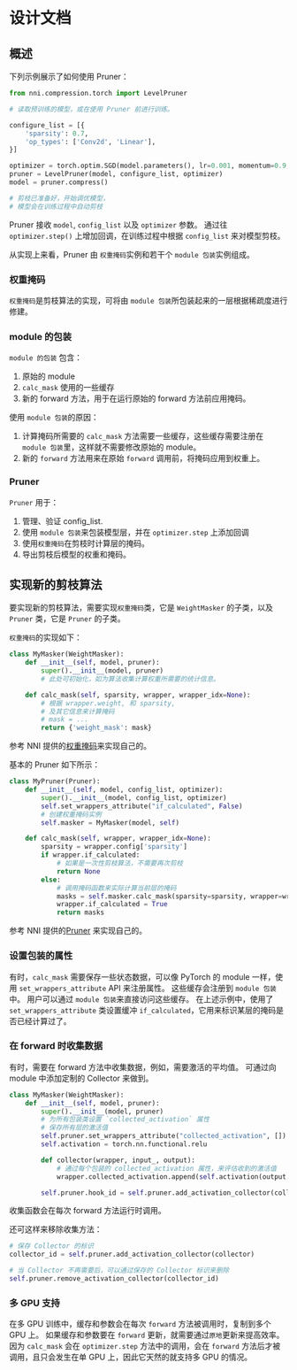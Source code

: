 # 设计文档

## 概述

下列示例展示了如何使用 Pruner：

```python
from nni.compression.torch import LevelPruner

# 读取预训练的模型，或在使用 Pruner 前进行训练。

configure_list = [{
    'sparsity': 0.7,
    'op_types': ['Conv2d', 'Linear'],
}]

optimizer = torch.optim.SGD(model.parameters(), lr=0.001, momentum=0.9, weight_decay=1e-4)
pruner = LevelPruner(model, configure_list, optimizer)
model = pruner.compress()

# 剪枝已准备好，开始调优模型，
# 模型会在训练过程中自动剪枝
```

Pruner 接收 `model`, `config_list` 以及 `optimizer` 参数。 通过往 `optimizer.step()` 上增加回调，在训练过程中根据 `config_list` 来对模型剪枝。

从实现上来看，Pruner 由 `权重掩码`实例和若干个 `module 包装`实例组成。

### 权重掩码

`权重掩码`是剪枝算法的实现，可将由 `module 包装`所包装起来的一层根据稀疏度进行修建。

### module 的包装

`module 的包装` 包含：

1. 原始的 module
2. `calc_mask` 使用的一些缓存
3. 新的 forward 方法，用于在运行原始的 forward 方法前应用掩码。

使用 `module 包装`的原因：

1. 计算掩码所需要的 `calc_mask` 方法需要一些缓存，这些缓存需要注册在 `module 包装`里，这样就不需要修改原始的 module。
2. 新的 `forward` 方法用来在原始 `forward` 调用前，将掩码应用到权重上。

### Pruner

`Pruner` 用于：

1. 管理、验证 config_list.
2. 使用 `module 包装`来包装模型层，并在 `optimizer.step` 上添加回调
3. 使用`权重掩码`在剪枝时计算层的掩码。
4. 导出剪枝后模型的权重和掩码。

## 实现新的剪枝算法

要实现新的剪枝算法，需要实现`权重掩码`类，它是 `WeightMasker` 的子类，以及`Pruner` 类，它是 `Pruner` 的子类。

`权重掩码`的实现如下：

```python
class MyMasker(WeightMasker):
    def __init__(self, model, pruner):
        super().__init__(model, pruner)
        # 此处可初始化，如为算法收集计算权重所需要的统计信息。

    def calc_mask(self, sparsity, wrapper, wrapper_idx=None):
        # 根据 wrapper.weight, 和 sparsity, 
        # 及其它信息来计算掩码
        # mask = ...
        return {'weight_mask': mask}
```

参考 NNI 提供的[权重掩码](https://github.com/microsoft/nni/blob/master/src/sdk/pynni/nni/compression/torch/pruning/structured_pruning.py)来实现自己的。

基本的 Pruner 如下所示：

```python
class MyPruner(Pruner):
    def __init__(self, model, config_list, optimizer):
        super().__init__(model, config_list, optimizer)
        self.set_wrappers_attribute("if_calculated", False)
        # 创建权重掩码实例
        self.masker = MyMasker(model, self)

    def calc_mask(self, wrapper, wrapper_idx=None):
        sparsity = wrapper.config['sparsity']
        if wrapper.if_calculated:
            # 如果是一次性剪枝算法，不需要再次剪枝
            return None
        else:
            # 调用掩码函数来实际计算当前层的掩码
            masks = self.masker.calc_mask(sparsity=sparsity, wrapper=wrapper, wrapper_idx=wrapper_idx)
            wrapper.if_calculated = True
            return masks

```

参考 NNI 提供的[Pruner](https://github.com/microsoft/nni/blob/master/src/sdk/pynni/nni/compression/torch/pruning/one_shot.py) 来实现自己的。

### 设置包装的属性

有时，`calc_mask` 需要保存一些状态数据，可以像 PyTorch 的 module 一样，使用 `set_wrappers_attribute` API 来注册属性。 这些缓存会注册到 `module 包装`中。 用户可以通过 `module 包装`来直接访问这些缓存。 在上述示例中，使用了 `set_wrappers_attribute` 类设置缓冲 `if_calculated`，它用来标识某层的掩码是否已经计算过了。

### 在 forward 时收集数据

有时，需要在 forward 方法中收集数据，例如，需要激活的平均值。 可通过向 module 中添加定制的 Collector 来做到。

```python
class MyMasker(WeightMasker):
    def __init__(self, model, pruner):
        super().__init__(model, pruner)
        # 为所有包装类设置 `collected_activation` 属性
        # 保存所有层的激活值
        self.pruner.set_wrappers_attribute("collected_activation", [])
        self.activation = torch.nn.functional.relu

        def collector(wrapper, input_, output):
            # 通过每个包装的 collected_activation 属性，来评估收到的激活值
            wrapper.collected_activation.append(self.activation(output.detach().cpu()))

        self.pruner.hook_id = self.pruner.add_activation_collector(collector)
```

收集函数会在每次 forward 方法运行时调用。

还可这样来移除收集方法：

```python
# 保存 Collector 的标识
collector_id = self.pruner.add_activation_collector(collector)

# 当 Collector 不再需要后，可以通过保存的 Collector 标识来删除
self.pruner.remove_activation_collector(collector_id)
```

### 多 GPU 支持

在多 GPU 训练中，缓存和参数会在每次 `forward` 方法被调用时，复制到多个 GPU 上。 如果缓存和参数要在 `forward` 更新，就需要通过`原地`更新来提高效率。 因为 `calc_mask` 会在 `optimizer.step` 方法中的调用，会在 `forward` 方法后才被调用，且只会发生在单 GPU 上，因此它天然的就支持多 GPU 的情况。
